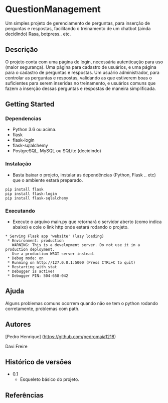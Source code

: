 # QuestionManagement
Um simples projeto de gerenciamento de perguntas, para inserção de perguntas e respostas, facilitando o treinamento de um chatbot (ainda decidindo) Rasa, botpress.. etc.

## Descrição

O projeto conta com uma página de login, necessária autenticação para uso (maior segurança). Uma página para cadastro de usuários, e uma página para o cadastro de 
perguntas e respostas. Um usuário administrador, para controlar as perguntas e respostas, validando as que estiverem boas o suficientes para serem inseridas no 
treinamento, e usuários comuns que fazem a inserção dessas perguntas e respostas de maneira simplificada.

## Getting Started

### Dependencias

* Python 3.6 ou acima.
* flask
* flask-login
* flask-sqlalchemy
* PostgreSQL, MySQL ou SQLite (decidindo)

### Instalação

* Basta baixar o projeto, instalar as dependências (Python, Flask .. etc) que o ambiente estará preparado.
```
pip install flask
pip install flask-login
pip install flask-sqlalchemy
```

### Executando

* Execute o arquivo main.py que retornará o servidor aberto (como indica abaixo) e cole o link http onde estará rodando o projeto.
```
* Serving Flask app 'website' (lazy loading)
 * Environment: production
   WARNING: This is a development server. Do not use it in a production deployment.
   Use a production WSGI server instead.
 * Debug mode: on
 * Running on http://127.0.0.1:5000 (Press CTRL+C to quit)
 * Restarting with stat
 * Debugger is active!
 * Debugger PIN: 504-658-042
```

## Ajuda

Alguns problemas comuns ocorrem quando não se tem o python rodando corretamente, problemas com path.

## Autores

[Pedro Henrique]
(https://github.com/pedromaia1218)

Davi Freire


## Histórico de versões

* 0.1
    * Esqueleto básico do projeto.

## Referências
